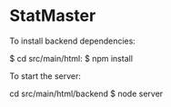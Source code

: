 # StatMaster

To install backend dependencies:

$ cd src/main/html:
$ npm install

To start the server:

cd src/main/html/backend
$ node server